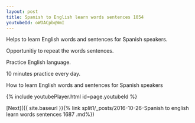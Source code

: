 ```yaml
---
layout: post
title: Spanish to English learn words sentences 1054 
youtubeId: oWOACpbqWmI
---
```

 
 
Helps to learn English words and sentences for Spanish speakers.

Opportunitiy to repeat the words sentences. 

Practice English language. 
 
10 minutes practice every day. 
 
How to learn English words and sentences for Spanish speakers 
 
{% include youtubePlayer.html id=page.youtubeId %}
 
 
[Next]({{ site.baseurl }}{% link  split1/_posts/2016-10-26-Spanish to english learn words sentences 1687 .md%})
 
